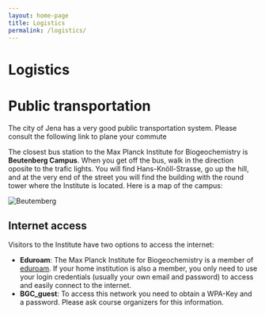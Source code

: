 ```yaml
---
layout: home-page
title: Logistics
permalink: /logistics/
---
```


# Logistics

# Public transportation
The city of Jena has a very good public transportation system. Please consult the following link to plane your commute
<a href="https://www.nahverkehr-jena.de/"><i class="fa fa-bus" aria-hidden="true"></i></a>

The closest bus station to the Max Planck Institute for Biogeochemistry is **Beutenberg Campus**. When you get off the bus,
walk in the direction oposite to the trafic lights. You will find Hans-Knöll-Strasse, go up the
hill, and at the very end of the street you will find the building with the round tower where the Institute is located. 
Here is a map of the campus:

![Beutemberg](http://www.beutenberg.de/images/801ab24683/Campusplan_2013-500.gif) 

## Internet access
Visitors to the Institute have two options to access the internet:

* **Eduroam**: The Max Planck Institute for Biogeochemistry is a member of [eduroam](https://www.eduroam.org/). If your home institution is also a member, you only need to use your login credentials (usually your own email and password) to access and easily connect to the internet.
* **BGC_guest**: To access this network you need to obtain a WPA-Key and a password. Please ask course organizers for this information. 

